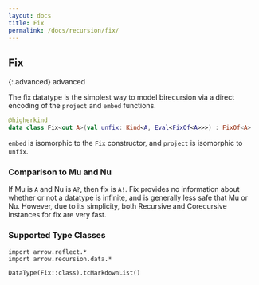 ```yaml
---
layout: docs
title: Fix
permalink: /docs/recursion/fix/
---
```


## Fix

{:.advanced}
advanced

The fix datatype is the simplest way to model birecursion via a direct encoding of
the `project` and `embed` functions.

```kotlin
@higherkind
data class Fix<out A>(val unfix: Kind<A, Eval<FixOf<A>>>) : FixOf<A>
```

`embed` is isomorphic to the `Fix` constructor, and `project` is isomorphic to `unfix`.

### Comparison to Mu and Nu

If Mu is `A` and Nu is `A?`, then fix is `A!`. Fix provides no information about whether
or not a datatype is infinite, and is generally less safe that Mu or Nu. However, due
to its simplicity, both Recursive and Corecursive instances for fix are very fast.

### Supported Type Classes

```kotlin:ank:replace
import arrow.reflect.*
import arrow.recursion.data.*

DataType(Fix::class).tcMarkdownList()
```
